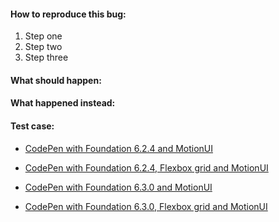 <!-- Please only file bugs with Foundation on GitHub. If you've got a more general question about how to use Foundation, we can help you on the Foundation Forum: http://foundation.zurb.com/forum -->

#### How to reproduce this bug:

1. Step one
2. Step two
3. Step three

#### What should happen:

#### What happened instead:

#### Test case:

<!-- Give us a link to a CodePen or JSFiddle that recreates the issue. -->

- [CodePen with Foundation 6.2.4 and MotionUI](https://codepen.io/ncoden/pen/gLEoEB)
- [CodePen with Foundation 6.2.4, Flexbox grid and MotionUI](https://codepen.io/ncoden/pen/yVwpZN)

- [CodePen with Foundation 6.3.0 and MotionUI](https://codepen.io/ncoden/pen/oYVpMe)
- [CodePen with Foundation 6.3.0, Flexbox grid and MotionUI](https://codepen.io/ncoden/pen/qqvpQj)
